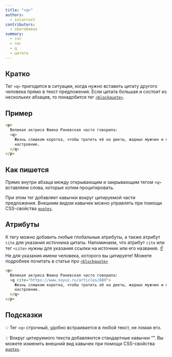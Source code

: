 ```yaml
---
title: "<q>"
authors:
  - solarrust
contributors:
  - skorobaeus
summary:
  - тэг
  - тег
  - q
  - цитата
---
```


## Кратко

Тег `<q>` пригодится в ситуации, когда нужно вставить цитату другого человека прямо в текст предложения. Если цитата большая и состоит из нескольких абзацев, то понадобится тег [`<blockquote>`](/html/doka/blockquote).

## Пример

```html
<p>
  Великая актриса Фаина Раневская часто говорила:
  <q>
    Жизнь слишком коротка, чтобы тратить её на диеты, жадных мужчин и плохое
    настроение.
  </q>
</p>
```

## Как пишется

Прямо внутри абзаца между открывающим и закрывающим тегом `<q>` вставляем слова, которые хотим процитировать.

При этом тег добавляет кавычки вокруг цитируемой части предложения. Внешним видом кавычек можно управлять при помощи CSS-свойства [`quotes`](/css/quotes/).

## Атрибуты

К тегу можно добавить любые глобальные атрибуты, а также атрибут `cite` для указания источника цитаты. Напоминаем, что атрибут `cite` или тег `<cite>` нужны для указания ссылки на источник или его названия. ☝️ Не для указания имени человека, которого вы цитируете! Можете подробнее почитать в статье про [`<blockquote>`](/html/doka/blockquote)

```html
<p>
  Великая актриса Фаина Раневская часто говорила:
  <q cite="https://www.soyuz.ru/articles/889">
    Жизнь слишком коротка, чтобы тратить её на диеты, жадных мужчин и плохое
    настроение.
  </q>
</p>
```

## Подсказки

💡 Тег `<q>` строчный, удобно встраивается в любой текст, не ломая его.

💡 Вокруг цитируемого текста добавляются стандартные кавычки “”. Вы можете изменить внешний вид кавычек при помощи CSS-свойства [`quotes`](/css/quotes/).
